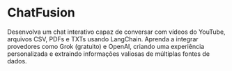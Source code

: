 # ChatFusion
Desenvolva um chat interativo capaz de conversar com vídeos do YouTube, arquivos CSV, PDFs e TXTs usando LangChain. Aprenda a integrar provedores como Grok (gratuito) e OpenAI, criando uma experiência personalizada e extraindo informações valiosas de múltiplas fontes de dados.
